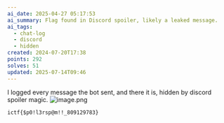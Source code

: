 ```yaml
---
ai_date: 2025-04-27 05:17:53
ai_summary: Flag found in Discord spoiler, likely a leaked message.
ai_tags:
  - chat-log
  - discord
  - hidden
created: 2024-07-20T17:38
points: 292
solves: 51
updated: 2025-07-14T09:46
---
```


I logged every message the bot sent, and there it is, hidden by discord spoiler magic.
![image.png](https://res.cloudinary.com/kumonochisanaka/image/upload/v1721511571/2024/07/0bdf450bfb92f51f3361621f805b2b96.png)

```flag
ictf{$p0!l3rsp@m!!_809129783}
```